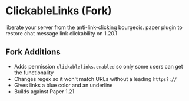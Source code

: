 # ClickableLinks (Fork)
liberate your server from the anti-link-clicking bourgeois. paper plugin to restore chat message link clickability on 1.20.1

## Fork Additions

* Adds permission `clickablelinks.enabled` so only some users can get the functionality
* Changes regex so it won't match URLs without a leading `https?://`
* Gives links a blue color and an underline
* Builds against Paper 1.21
